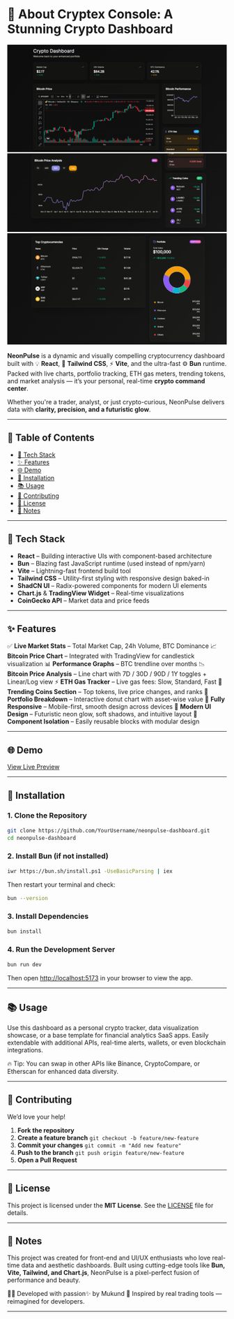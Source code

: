 

# 🚀 About Cryptex Console: A Stunning Crypto Dashboard

![Preview 1](public/preview1.png)
![Preview 2](public/preview2.png)
![Preview 3](/public/preview3.png)

**NeonPulse** is a dynamic and visually compelling cryptocurrency dashboard built with 💡 **React**, 💄 **Tailwind CSS**, ⚡ **Vite**, and the ultra-fast ⚙️ **Bun** runtime. Packed with live charts, portfolio tracking, ETH gas meters, trending tokens, and market analysis — it’s your personal, real-time **crypto command center**.

Whether you're a trader, analyst, or just crypto-curious, NeonPulse delivers data with **clarity, precision, and a futuristic glow**.

---

## 📑 Table of Contents

* [🚀 Tech Stack](#-tech-stack)
* [✨ Features](#-features)
* [🌐 Demo](#-demo)
* [🔧 Installation](#-installation)
* [📚 Usage](#-usage)
* [🤝 Contributing](#-contributing)
* [📄 License](#-license)
* [📝 Notes](#-notes)

---

## 🚀 Tech Stack

* **React** – Building interactive UIs with component-based architecture
* **Bun** – Blazing fast JavaScript runtime (used instead of npm/yarn)
* **Vite** – Lightning-fast frontend build tool
* **Tailwind CSS** – Utility-first styling with responsive design baked-in
* **ShadCN UI** – Radix-powered components for modern UI elements
* **Chart.js** & **TradingView Widget** – Real-time visualizations
* **CoinGecko API** – Market data and price feeds

---

## ✨ Features

✅ **Live Market Stats** – Total Market Cap, 24h Volume, BTC Dominance
📈 **Bitcoin Price Chart** – Integrated with TradingView for candlestick visualization
📊 **Performance Graphs** – BTC trendline over months
📉 **Bitcoin Price Analysis** – Line chart with 7D / 30D / 90D / 1Y toggles + Linear/Log view
⚡ **ETH Gas Tracker** – Live gas fees: Slow, Standard, Fast
🚀 **Trending Coins Section** – Top tokens, live price changes, and ranks
💼 **Portfolio Breakdown** – Interactive donut chart with asset-wise value
📱 **Fully Responsive** – Mobile-first, smooth design across devices
🎨 **Modern UI Design** – Futuristic neon glow, soft shadows, and intuitive layout
🧩 **Component Isolation** – Easily reusable blocks with modular design

---

## 🌐 Demo

 [View Live Preview](https://cryptex-console.vercel.app/)

---

## 🔧 Installation

### 1. Clone the Repository

```bash
git clone https://github.com/YourUsername/neonpulse-dashboard.git
cd neonpulse-dashboard
```

### 2. Install Bun (if not installed)

```bash
iwr https://bun.sh/install.ps1 -UseBasicParsing | iex
```

Then restart your terminal and check:

```bash
bun --version
```

### 3. Install Dependencies

```bash
bun install
```

### 4. Run the Development Server

```bash
bun run dev
```

Then open [http://localhost:5173](http://localhost:5173) in your browser to view the app.

---

## 📚 Usage

Use this dashboard as a personal crypto tracker, data visualization showcase, or a base template for financial analytics SaaS apps. Easily extendable with additional APIs, real-time alerts, wallets, or even blockchain integrations.

🔥 Tip: You can swap in other APIs like Binance, CryptoCompare, or Etherscan for enhanced data diversity.

---

## 🤝 Contributing

We’d love your help!

1. **Fork the repository**
2. **Create a feature branch**
   `git checkout -b feature/new-feature`
3. **Commit your changes**
   `git commit -m "Add new feature"`
4. **Push to the branch**
   `git push origin feature/new-feature`
5. **Open a Pull Request**

---

## 📄 License

This project is licensed under the **MIT License**.
See the [LICENSE](LICENSE) file for details.

---

## 📝 Notes

This project was created for front-end and UI/UX enthusiasts who love real-time data and aesthetic dashboards. Built using cutting-edge tools like **Bun, Vite, Tailwind, and Chart.js**, NeonPulse is a pixel-perfect fusion of performance and beauty.

👨‍💻 Developed with passion✨ by Mukund
🧠 Inspired by real trading tools — reimagined for developers.

---

